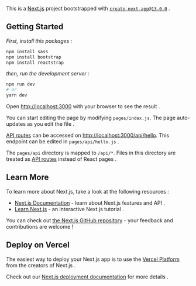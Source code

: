 This is a [Next.js](https://nextjs.org/) project bootstrapped with [`create-next-app@13.0.0`](https://github.com/vercel/next.js/tree/canary/packages/create-next-app) .

## Getting Started

*First, install this packages :*

```bash
npm install sass
npm install bootstrap
npm install reactstrap
```

*then, run the development server :*

```bash
npm run dev
# or
yarn dev
```

Open [http://localhost:3000](http://localhost:3000) with your browser to see the result .

You can start editing the page by modifying `pages/index.js`. The page auto-updates as you edit the file .

[API routes](https://nextjs.org/docs/api-routes/introduction) can be accessed on [http://localhost:3000/api/hello](http://localhost:3000/api/hello). This endpoint can be edited in `pages/api/hello.js` .

The `pages/api` directory is mapped to `/api/*`. Files in this directory are treated as [API routes](https://nextjs.org/docs/api-routes/introduction) instead of React pages .

## Learn More

To learn more about Next.js, take a look at the following resources :

- [Next.js Documentation](https://nextjs.org/docs) - learn about Next.js features and API .
- [Learn Next.js](https://nextjs.org/learn) - an interactive Next.js tutorial .

You can check out [the Next.js GitHub repository](https://github.com/vercel/next.js/) - your feedback and contributions are welcome !

## Deploy on Vercel

The easiest way to deploy your Next.js app is to use the [Vercel Platform](https://vercel.com/new?utm_medium=default-template&filter=next.js&utm_source=create-next-app&utm_campaign=create-next-app-readme) from the creators of Next.js .

Check out our [Next.js deployment documentation](https://nextjs.org/docs/deployment) for more details .
